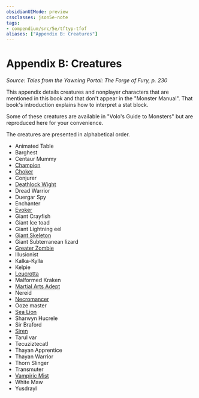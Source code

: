 ```yaml
---
obsidianUIMode: preview
cssclasses: json5e-note
tags:
- compendium/src/5e/tftyp-tfof
aliases: ["Appendix B: Creatures"]
---
```

# Appendix B: Creatures
*Source: Tales from the Yawning Portal: The Forge of Fury, p. 230* 

This appendix details creatures and nonplayer characters that are mentioned in this book and that don't appear in the "Monster Manual". That book's introduction explains how to interpret a stat block.

Some of these creatures are available in "Volo's Guide to Monsters" but are reproduced here for your convenience.

The creatures are presented in alphabetical order.

- Animated Table  
- Barghest  
- Centaur Mummy  
- [Champion](Mechanics/bestiary/humanoid/champion-mpmm.md)  
- [Choker](Mechanics/bestiary/aberration/choker-mpmm.md)  
- Conjurer  
- [Deathlock Wight](Mechanics/bestiary/undead/deathlock-wight-mpmm.md)  
- Dread Warrior  
- Duergar Spy  
- Enchanter  
- [Evoker](Mechanics/bestiary/humanoid/evoker-wizard-mpmm.md)  
- Giant Crayfish  
- Giant Ice toad  
- Giant Lightning eel  
- [Giant Skeleton](Mechanics/bestiary/undead/giant-skeleton-tftyp.md)  
- Giant Subterranean lizard  
- [Greater Zombie](Mechanics/bestiary/undead/greater-zombie-tftyp.md)  
- Illusionist  
- Kalka-Kylla  
- Kelpie  
- [Leucrotta](Mechanics/bestiary/monstrosity/leucrotta-mpmm.md)  
- Malformed Kraken  
- [Martial Arts Adept](Mechanics/bestiary/humanoid/martial-arts-adept-mpmm.md)  
- Nereid  
- [Necromancer](Mechanics/bestiary/humanoid/necromancer-wizard-mpmm.md)  
- Ooze master  
- [Sea Lion](Mechanics/bestiary/monstrosity/sea-lion-tftyp.md)  
- Sharwyn Hucrele  
- Sir Braford  
- [Siren](Mechanics/bestiary/npc/siren-tftyp.md)  
- Tarul var  
- Tecuziztecatl  
- Thayan Apprentice  
- Thayan Warrior  
- Thorn Slinger  
- Transmuter  
- [Vampiric Mist](Mechanics/bestiary/undead/vampiric-mist-mpmm.md)  
- White Maw  
- Yusdrayl